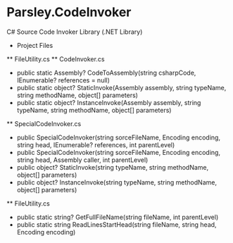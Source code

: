 # Parsley.CodeInvoker

C# Source Code Invoker Library (.NET Library)

* Project Files

** FileUtility.cs
** CodeInvoker.cs

- public static Assembly? CodeToAssembly(string csharpCode, IEnumerable<MetadataReference>? references = null)
- public static object? StaticInvoke(Assembly assembly, string typeName, string methodName, object[] parameters)
- public static object? InstanceInvoke(Assembly assembly, string typeName, string methodName, object[] parameters)


** SpecialCodeInvoker.cs

- public SpecialCodeInvoker(string sorceFileName, Encoding encoding, string head, IEnumerable<MetadataReference>? references, int parentLevel)
- public SpecialCodeInvoker(string sorceFileName, Encoding encoding, string head, Assembly caller, int parentLevel)
- public object? StaticInvoke(string typeName, string methodName, object[] parameters)
- public object? InstanceInvoke(string typeName, string methodName, object[] parameters)

** FileUtility.cs

- public static string? GetFullFileName(string fileName, int parentLevel)
- public static string ReadLinesStartHead(string fileName, string head, Encoding encoding)
